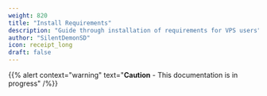 ```yaml
---
weight: 820
title: "Install Requirements"
description: "Guide through installation of requirements for VPS users"
author: "SilentDemonSD"
icon: receipt_long
draft: false
---
```


{{% alert context="warning" text="**Caution** - This documentation is in progress" /%}}
